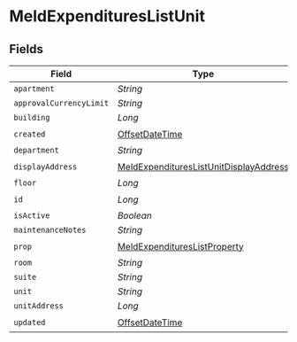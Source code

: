# MeldExpendituresListUnit


## Fields

| Field                                                                                                   | Type                                                                                                    | Required                                                                                                | Description                                                                                             |
| ------------------------------------------------------------------------------------------------------- | ------------------------------------------------------------------------------------------------------- | ------------------------------------------------------------------------------------------------------- | ------------------------------------------------------------------------------------------------------- |
| `apartment`                                                                                             | *String*                                                                                                | :heavy_minus_sign:                                                                                      | N/A                                                                                                     |
| `approvalCurrencyLimit`                                                                                 | *String*                                                                                                | :heavy_minus_sign:                                                                                      | N/A                                                                                                     |
| `building`                                                                                              | *Long*                                                                                                  | :heavy_minus_sign:                                                                                      | N/A                                                                                                     |
| `created`                                                                                               | [OffsetDateTime](https://docs.oracle.com/javase/8/docs/api/java/time/OffsetDateTime.html)               | :heavy_check_mark:                                                                                      | N/A                                                                                                     |
| `department`                                                                                            | *String*                                                                                                | :heavy_minus_sign:                                                                                      | N/A                                                                                                     |
| `displayAddress`                                                                                        | [MeldExpendituresListUnitDisplayAddress](../../models/shared/MeldExpendituresListUnitDisplayAddress.md) | :heavy_check_mark:                                                                                      | N/A                                                                                                     |
| `floor`                                                                                                 | *Long*                                                                                                  | :heavy_minus_sign:                                                                                      | N/A                                                                                                     |
| `id`                                                                                                    | *Long*                                                                                                  | :heavy_check_mark:                                                                                      | N/A                                                                                                     |
| `isActive`                                                                                              | *Boolean*                                                                                               | :heavy_minus_sign:                                                                                      | N/A                                                                                                     |
| `maintenanceNotes`                                                                                      | *String*                                                                                                | :heavy_minus_sign:                                                                                      | N/A                                                                                                     |
| `prop`                                                                                                  | [MeldExpendituresListProperty](../../models/shared/MeldExpendituresListProperty.md)                     | :heavy_check_mark:                                                                                      | N/A                                                                                                     |
| `room`                                                                                                  | *String*                                                                                                | :heavy_minus_sign:                                                                                      | N/A                                                                                                     |
| `suite`                                                                                                 | *String*                                                                                                | :heavy_minus_sign:                                                                                      | N/A                                                                                                     |
| `unit`                                                                                                  | *String*                                                                                                | :heavy_minus_sign:                                                                                      | N/A                                                                                                     |
| `unitAddress`                                                                                           | *Long*                                                                                                  | :heavy_minus_sign:                                                                                      | N/A                                                                                                     |
| `updated`                                                                                               | [OffsetDateTime](https://docs.oracle.com/javase/8/docs/api/java/time/OffsetDateTime.html)               | :heavy_check_mark:                                                                                      | N/A                                                                                                     |